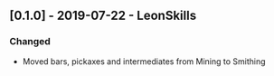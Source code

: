 ## [0.1.0] - 2019-07-22 - LeonSkills

### Changed
- Moved bars, pickaxes and intermediates from Mining to Smithing
